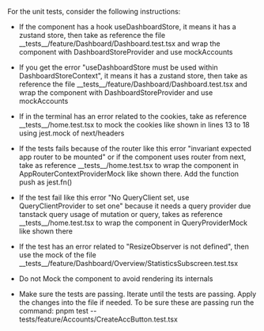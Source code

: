 For the unit tests, consider the following instructions:

- If the component has a hook useDashboardStore, it means it has a zustand store, then take as reference the file \_\_tests\_\_/feature/Dashboard/Dashboard.test.tsx and wrap the component with DashboardStoreProvider and use mockAccounts

- If you get the error "useDashboardStore must be used within DashboardStoreContext", it means it has a zustand store, then take as reference the file \_\_tests\_\_/feature/Dashboard/Dashboard.test.tsx and wrap the component with DashboardStoreProvider and use mockAccounts
- If in the terminal has an error related to the cookies, take as reference \_\_tests\_\_/home.test.tsx to mock the cookies like shown in lines 13 to 18 using jest.mock of next/headers

- If the tests fails because of the router like this error "invariant expected app router to be mounted" or if the component uses router from next, take as reference \_\_tests\_\_/home.test.tsx to wrap the component in AppRouterContextProviderMock like shown there. Add the function push as jest.fn()

- If the test fail like this error "No QueryClient set, use QueryClientProvider to set one" because it needs a query provider due tanstack query usage of mutation or query, takes as reference \_\_tests\_\_/home.test.tsx to wrap the component in QueryProviderMock like shown there

- If the test has an error related to "ResizeObserver is not defined", then use the mock of the file \_\_tests\_\_/feature/Dashboard/Overview/StatisticsSubscreen.test.tsx

- Do not Mock the component to avoid rendering its internals

- Make sure the tests are passing. Iterate until the tests are passing. Apply the changes into the file if needed. To be sure these are passing run the command: pnpm test -- tests/feature/Accounts/CreateAccButton.test.tsx
